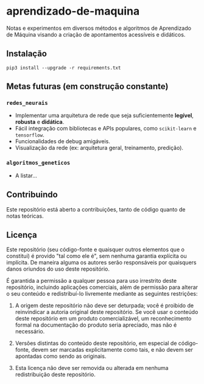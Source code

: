 # aprendizado-de-maquina

Notas e experimentos em diversos métodos e algoritmos de Aprendizado de Máquina visando a criação de apontamentos acessíveis e didáticos.

## Instalação

```
pip3 install --upgrade -r requirements.txt
```

## Metas futuras (em construção constante)

### `redes_neurais`

- Implementar uma arquitetura de rede que seja suficientemente **legível**, **robusta** e **didática**.
- Fácil integração com bibliotecas e APIs populares, como `scikit-learn` e `tensorflow`.
- Funcionalidades de debug amigáveis.
- Visualização da rede (ex: arquitetura geral, treinamento, predição).

### `algoritmos_geneticos`

- A listar...

## Contribuindo

Este repositório está aberto a contribuições, tanto de código quanto de notas teóricas.

## Licença

Este repositório (seu código-fonte e quaisquer outros elementos que o constitui) é provido "tal como ele é", sem nenhuma garantia explícita ou implícita. De maneira alguma os autores serão responsáveis por quaisquers danos oriundos do uso deste repositório.

É garantida a permissão a qualquer pessoa para uso irrestrito deste repositório, incluindo aplicações comerciais, além de permissão para alterar o seu conteúdo e redistribuí-lo livremente mediante as seguintes restrições:

1. A origem deste repositório não deve ser deturpada; você é proibido de reinvindicar a autoria original deste repositório. Se você usar o conteúdo deste repositório em um produto comercializável, um reconhecimento formal na documentação do produto seria apreciado, mas não é necessário.

2. Versões distintas do conteúdo deste repositório, em especial de código-fonte, devem ser marcadas explicitamente como tais, e não devem ser apontadas como sendo as originais.

3. Esta licença não deve ser removida ou alterada em nenhuma redistribuição deste repositório.
